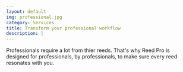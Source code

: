 ```yaml
---
layout: default
img: professional.jpg
category: Services
title: Transform your professional workflow
description: |
---
```

Professionals require a lot from thier reeds. That's why Reed Pro is designed for professionals, by professionals, to make sure every reed resonates with you.